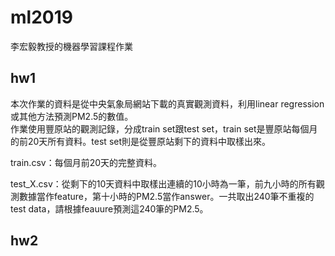 # ml2019
李宏毅教授的機器學習課程作業

## hw1
本次作業的資料是從中央氣象局網站下載的真實觀測資料，利用linear regression或其他方法預測PM2.5的數值。<br/>
作業使用豐原站的觀測記錄，分成train set跟test set，train set是豐原站每個月的前20天所有資料。test set則是從豐原站剩下的資料中取樣出來。

train.csv：每個月前20天的完整資料。

test_X.csv：從剩下的10天資料中取樣出連續的10小時為一筆，前九小時的所有觀測數據當作feature，第十小時的PM2.5當作answer。一共取出240筆不重複的test data，請根據feauure預測這240筆的PM2.5。

## hw2
